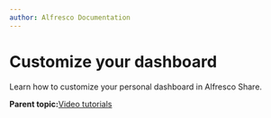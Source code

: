 ```yaml
---
author: Alfresco Documentation
---
```


# Customize your dashboard

Learn how to customize your personal dashboard in Alfresco Share.

  

**Parent topic:**[Video tutorials](../topics/alfresco-video-tutorials.md)

